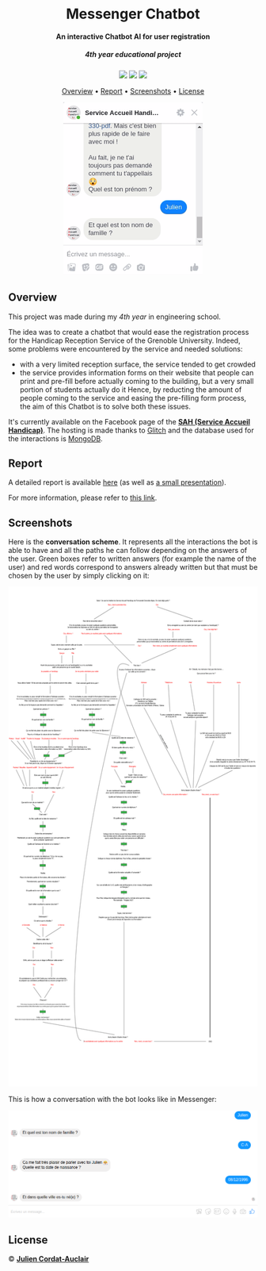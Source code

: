 <h1 align="center">
  <br>
  <b>Messenger Chatbot</b>
  <br>
</h1>

<h4 align="center">An interactive Chatbot AI for user registration</h4>
<i><h5 align="center">4th year educational project</h5></i>

<p align="center">
  <img src="https://img.shields.io/badge/project-educational-purple.svg?style=flat-square">
  <img src="https://img.shields.io/badge/stability-online-green.svg?style=flat-square">
  <img src="https://img.shields.io/badge/made_with-javascript-yellow.svg?style=flat-square">
</p>

<p align="center">
  <a href="#overview">Overview</a> •
  <a href="#report">Report</a> •
  <a href="#screenshots">Screenshots</a> •
  <a href="#license">License</a>
</p>

<p align="center">
  <img src="screenshots/example.gif">
</p>


## **Overview**

This project was made during my *4th year* in engineering school.

The idea was to create a chatbot that would ease the registration process for the Handicap Reception Service of the Grenoble University. Indeed, some problems were encountered by the service and needed solutions:
- with a very limited reception surface, the service tended to get crowded
- the service provides information forms on their website that people can print and pre-fill before actually coming to the building, but a very small portion of students actually do it
Hence, by reducting the amount of people coming to the service and easing the pre-filling form process, the aim of this Chatbot is to solve both these issues.

It's currently available on the Facebook page of the **[SAH (Service Accueil Handicap)](https://www.facebook.com/SAHGrenoble/)**. The hosting is made thanks to [Glitch](https://glitch.com/) and the database used for the interactions is [MongoDB](https://www.mongodb.com/).

## **Report**

A detailed report is available [here](doc/report.pdf) (as well as [a small presentation](doc/presentation.pdf)).

For more information, please refer to [this link](https://air.imag.fr/index.php/Chatbot_pour_borne_d%27accueil_handicap#Ressources).

## **Screenshots**

Here is the **conversation scheme**. It represents all the interactions the bot is able to have and all the paths he can follow depending on the answers of the user. Green boxes refer to written answers (for example the name of the user) and red words correspond to answers already written but that must be chosen by the user by simply clicking on it:
<p align="center">
  <img src="doc/conversation_scheme.jpg">
</p>

This is how a conversation with the bot looks like in Messenger:
<p align="center">
  <img src="screenshots/chatbot.png">
</p>


## **License**

© **[Julien Cordat-Auclair](https://github.com/jcordatauclair)**
